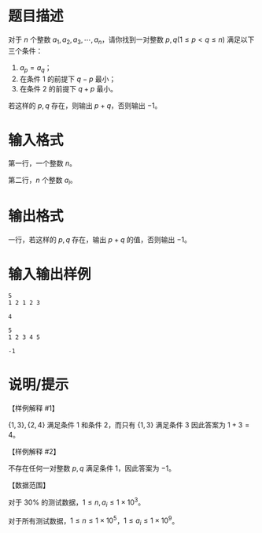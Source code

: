 # 题目描述

对于 $n$ 个整数 $a_1,a_2,a_3,\cdots,a_n$，请你找到一对整数 $p,q(1 \leq p < q \leq n)$ 满足以下三个条件：

1. $a_p = a_q$；
2. 在条件 $1$ 的前提下 $q-p$ 最小；
3. 在条件 $2$ 的前提下 $q+p$ 最小。

若这样的 $p,q$ 存在，则输出 $p+q$，否则输出 $-1$。

# 输入格式

第一行，一个整数 $n$。

第二行，$n$ 个整数 $a_i$。

# 输出格式

一行，若这样的 $p,q$ 存在，输出 $p+q$ 的值，否则输出 $-1$。

# 输入输出样例

```input1
5
1 2 1 2 3
```

```output1
4
```

```input2
5
1 2 3 4 5
```

```output2
-1
```

# 说明/提示

【样例解释 #1】

$\{1,3 \},\{2,4 \}$ 满足条件 $1$ 和条件 $2$，而只有 $\{1,3 \}$ 满足条件 $3$ 因此答案为 $1 + 3 = 4$。

【样例解释 #2】

不存在任何一对整数 $p,q$ 满足条件 $1$，因此答案为 $-1$。

【数据范围】

对于 $30 \%$ 的测试数据，$1 \leq n,a_i \leq 1 \times {10}^{3}$。

对于所有测试数据，$1 \leq n \leq 1 \times {10}^{5}$，$1 \leq a_i \leq 1 \times {10}^{9}$。
